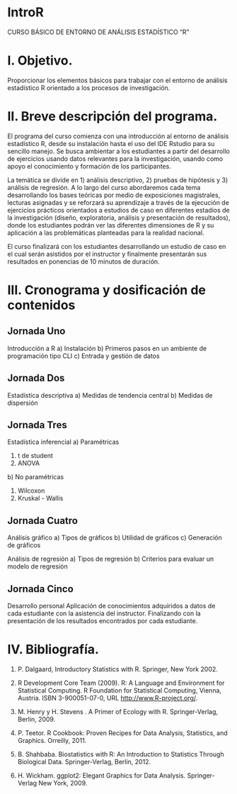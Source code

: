 # IntroR
CURSO BÁSICO DE ENTORNO DE ANÁLISIS ESTADÍSTICO “R”

# I. Objetivo.

Proporcionar los elementos básicos para trabajar con el entorno de análisis estadístico R orientado a los procesos de investigación.

# II. Breve descripción del programa.

El programa del curso comienza con una introducción al entorno de análisis estadístico R, desde su instalación hasta el uso del IDE Rstudio para su sencillo manejo. Se busca ambientar a los estudiantes a partir del desarrollo de ejercicios  usando datos relevantes para la investigación, usando como apoyo el conocimiento y formación de los participantes. 

La temática se divide en 1) análisis descriptivo, 2) pruebas de hipótesis y 3) análisis de regresión. A lo largo del curso abordaremos cada tema desarrollando los bases teóricas  por medio de exposiciones magistrales, lecturas asignadas y se reforzará su aprendizaje a través de la ejecución de ejercicios prácticos orientados a estudios de caso en diferentes estadios de la investigación (diseño, exploratoria, análisis y presentación de resultados), donde los estudiantes podrán ver las diferentes dimensiones de R y su aplicación a las problemáticas planteadas para la realidad nacional.

El curso finalizará con los estudiantes desarrollando un estudio de caso en el cual serán asistidos por el instructor y finalmente presentarán sus resultados en ponencias de 10 minutos de duración.

# III. Cronograma y dosificación de contenidos

## Jornada Uno

Introducción a R
a) Instalación 
b) Primeros pasos en un ambiente de programación tipo CLI 
c) Entrada y gestión de datos


## Jornada Dos

Estadística descriptiva
a) Medidas de tendencia central
b) Medidas de dispersión

## Jornada Tres

Estadística inferencial
a) Paramétricas
1. t de student
2. ANOVA

b) No paramétricas
1. Wilcoxon
2. Kruskal - Wallis 

## Jornada Cuatro

Análisis gráfico
a) Tipos de gráficos
b) Utilidad de gráficos
c) Generación de gráficos

Análisis de regresión 
a) Tipos de regresión
b) Criterios para evaluar un modelo de regresión

## Jornada Cinco

Desarrollo personal
Aplicación de conocimientos adquiridos a datos de cada estudiante con la asistencia del instructor. Finalizando con la presentación de los resultados encontrados por cada estudiante.

# IV. Bibliografía.


1. P. Dalgaard, Introductory Statistics with R. Springer, New York 2002.

2. R Development Core Team (2009). R: A Language and Environment for Statistical Computing. R Foundation for Statistical Computing, Vienna, Austria. ISBN 3-900051-07-0, URL http://www.R-project.org/.

3. M. Henry y H. Stevens . A Primer of Ecology with R. Springer-Verlag, Berlin, 2009.

4. P. Teetor. R Cookbook: Proven Recipes for Data Analysis, Statistics, and Graphics. Orreilly, 2011.

5. B. Shahbaba. Biostatistics with R: An Introduction to Statistics Through Biological Data. Springer-Verlag, Berlin, 2012.


6. H. Wickham. ggplot2: Elegant Graphics for Data Analysis. Springer-Verlag New York, 2009.
